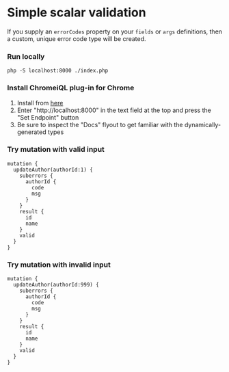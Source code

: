 # Simple scalar validation
If you supply an `errorCodes` property on your `fields` or `args` definitions, then a custom, unique error code type will be created.

### Run locally
```
php -S localhost:8000 ./index.php
```

### Install ChromeiQL plug-in for Chrome
1. Install from [here](https://chrome.google.com/webstore/detail/chromeiql/fkkiamalmpiidkljmicmjfbieiclmeij?hl=en)
2. Enter "http://localhost:8000" in the text field at the top and press the "Set Endpoint" button
3. Be sure to inspect the "Docs" flyout to get familiar with the dynamically-generated types

### Try mutation with valid input
```
mutation {
  updateAuthor(authorId:1) {
    suberrors {
      authorId {
        code
        msg
      }
    }
    result {
      id
      name
    }
    valid
  }
}
```

### Try mutation with invalid input
```
mutation {
  updateAuthor(authorId:999) {
    suberrors {
      authorId {
        code
        msg
      }
    }
    result {
      id
      name
    }
    valid
  }
}
```